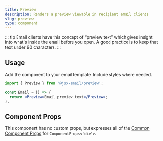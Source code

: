```yaml
---
title: Preview
description: Renders a preview viewable in recipient email clients
slug: preview
type: component
---
```


<!--@include: @/include/header.md-->

::: tip
Email clients have this concept of “preview text” which gives insight into
what's inside the email before you open. A good practice is to keep that text
under 90 characters.
:::

<!--@include: @/include/install.md-->

## Usage

Add the component to your email template. Include styles where needed.

```jsx
import { Preview } from '@jsx-email/preview';

const Email = () => {
  return <Preview>Email preview text</Preview>;
};
```

## Component Props

This component has no custom props, but expresses all of the [Common Component Props](https://react.dev/reference/react-dom/components/common) for `ComponentProps<'div'>`.
